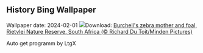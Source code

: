 ## History Bing Wallpaper
Wallpaper date: 2024-02-01
![](https://www.bing.com/th?id=OHR.ZebraMother_EN-GB8255598898_UHD.jpg&w=1000)Download: [Burchell's zebra mother and foal, Rietvlei Nature Reserve, South Africa (© Richard Du Toit/Minden Pictures)](https://www.bing.com/th?id=OHR.ZebraMother_EN-GB8255598898_UHD.jpg)

Auto get programm by LtgX

